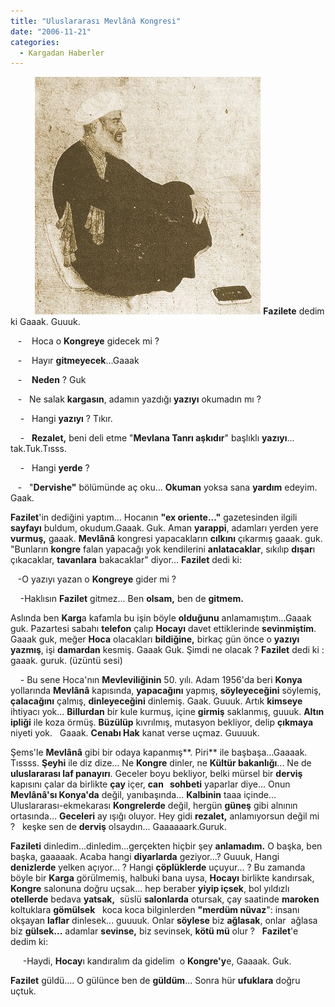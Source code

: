 ```yaml
---
title: "Uluslararası Mevlânâ Kongresi"
date: "2006-11-21"
categories: 
  - Kargadan Haberler
---
```


          **![mevlana_seated_large.jpg](../uploads/2006/11/mevlana_seated_large.jpg)** **Fazilete** dedim ki Gaaak. Guuuk.

   -    Hoca o **Kongreye** gidecek mi ?

   -    Hayır **gitmeyecek**...Gaaak

   -    **Neden** ? Guk

   -   Ne salak **kargasın**, adamın yazdığı **yazıyı** okumadın mı ?

    -   Hangi **yazıyı** ? Tıkır.

    -   **Rezalet,** beni deli etme "**Mevlana Tanrı aşkıdır**" başlıklı **yazıyı**... tak.Tuk.Tısss.

    -   Hangi **yerde** ?

   -   "**Dervishe"** bölümünde aç oku... **Okuman** yoksa sana **yardım** edeyim. Gaak.

**Fazilet**'in dediğini yaptım... Hocanın **"ex oriente..."** gazetesinden ilgili **sayfayı** buldum, okudum.Gaaak. Guk. Aman **yarappi**, adamları yerden yere **vurmuş,** gaaak. **Mevlânâ** kongresi yapacakların **cılkını** çıkarmış gaaak. guk. "Bunların **kongre** falan yapacağı yok kendilerini **anlatacaklar**, sıkılıp **dışar**ı çıkacaklar, **tavanlara** bakacaklar" diyor... **Fazilet** dedi ki:

   -O yazıyı yazan o **Kongreye** gider mi ?

    -Haklısın **Fazilet** gitmez... Ben **olsam,** ben de **gitmem.**

Aslında ben **Karg**a kafamla bu işin böyle **olduğunu** anlamamıştım...Gaaak guk. Pazartesi sabahı **telefon** çalıp **Hocayı** davet ettiklerinde **sevinmiştim**. Gaaak guk, meğer **Hoca** olacakları **bildiğine,** birkaç gün önce o **yazıyı yazmış**, işi **damardan** kesmiş. Gaaak Guk. Şimdi ne olacak ? **Fazilet** dedi ki : gaaak. guruk. (üzüntü sesi)

    - Bu sene Hoca'nın **Mevleviliğinin** 50. yılı. Adam 1956'da beri **Konya** yollarında **Mevlânâ** kapısında, **yapacağını** yapmış, **söyleyeceğini** söylemiş, **çalacağını** çalmış, **dinleyeceğini** dinlemiş. Gaak. Guuuk. Artık **kimseye** ihtiyacı yok... **Billurdan** bir kule kurmuş, içine **girmiş** saklanmış, guuuk. **Altın ipliği** ile koza örmüş. **Büzülüp** kıvrılmış, mutasyon bekliyor, delip **çıkmaya** niyeti yok.   Gaaak. **Cenabı Hak** kanat verse uçmaz. Guuuuk.

Şems'le **Mevlânâ** gibi bir odaya kapanmış**. Piri** ile başbaşa...Gaaaak. Tıssss. **Şeyhi** ile diz dize... Ne **Kongre** dinler, ne **Kültür bakanlığı**... Ne de **uluslararası laf panayırı**. Geceler boyu bekliyor, belki mürsel bir **derviş** kapısını çalar da birlikte **çay** içer, **can   sohbeti** yaparlar diye... Onun **Mevlânâ'sı Konya'da** değil, yanıbaşında... **Kalbinin** taaa içinde... Uluslararası-ekmekarası **Kongrelerde** değil, hergün **güneş** gibi alnının ortasında... **Geceleri** ay ışığı oluyor. Hey gidi **rezalet,** anlamıyorsun değil mi ?   keşke sen de **derviş** olsaydın... Gaaaaaark.Guruk.  

**Fazileti** dinledim...dinledim...gerçekten hiçbir şey **anlamadım.** O başka, ben başka, gaaaaak. Acaba hangi **diyarlarda** geziyor...? Guuuk, Hangi **denizlerde** yelken açıyor... ? Hangi **çöplüklerde** uçuyur... ? Bu zamanda böyle bir **Karga** görülmemiş, halbuki bana uysa, **Hocayı** birlikte kandırsak, **Kongre** salonuna doğru uçsak... hep beraber **yiyip içsek**, bol yıldızlı **otellerde** bedava **yatsak,**  süslü **salonlarda** otursak, çay saatinde **maroken** koltuklara **gömülsek**   koca koca bilginlerden **"merdüm nüvaz**": insanı okşayan **laflar** dinlesek... guuuuk. Onlar **söylese** biz **ağlasak**, onlar  ağlasa biz **gülsek...** adamlar **sevinse,** biz sevinsek, **kötü mü** olur ?   **Fazilet**'e dedim ki:

     -Haydi, **Hocay**ı kandıralım da gidelim  o **Kongre'y**e, Gaaaak. Guk.

**Fazilet** güldü.... O gülünce ben de **güldüm**... Sonra hür **ufuklara** doğru uçtuk.
